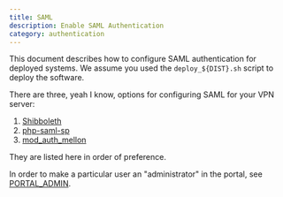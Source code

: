 ```yaml
---
title: SAML
description: Enable SAML Authentication
category: authentication
---
```


This document describes how to configure SAML authentication for deployed
systems. We assume you used the `deploy_${DIST}.sh` script to deploy the 
software. 

There are three, yeah I know, options for configuring SAML for your VPN server:

1. [Shibboleth](SHIBBOLETH_SP.md)
2. [php-saml-sp](PHP_SAML_SP.md)
3. [mod_auth_mellon](MOD_AUTH_MELLON.md)

They are listed here in order of preference.

In order to make a particular user an "administrator" in the portal, see 
[PORTAL_ADMIN](PORTAL_ADMIN.md).
